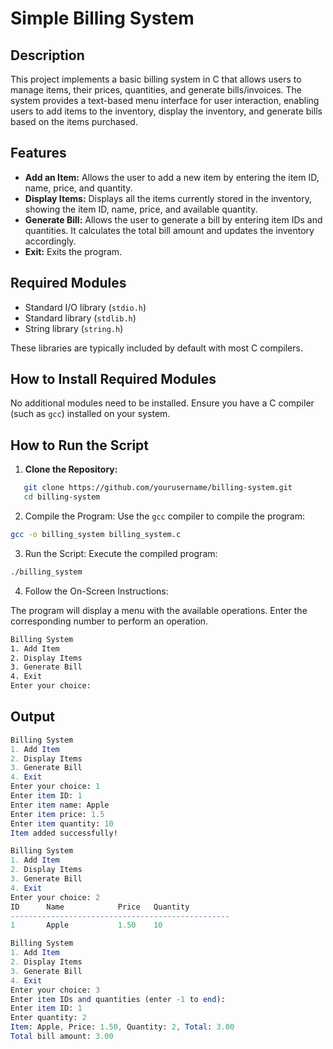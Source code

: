 # Simple Billing System

## Description

This project implements a basic billing system in C that allows users to manage items, their prices, quantities, and generate bills/invoices. The system provides a text-based menu interface for user interaction, enabling users to add items to the inventory, display the inventory, and generate bills based on the items purchased.

## Features

- **Add an Item:** Allows the user to add a new item by entering the item ID, name, price, and quantity.
- **Display Items:** Displays all the items currently stored in the inventory, showing the item ID, name, price, and available quantity.
- **Generate Bill:** Allows the user to generate a bill by entering item IDs and quantities. It calculates the total bill amount and updates the inventory accordingly.
- **Exit:** Exits the program.

## Required Modules

- Standard I/O library (`stdio.h`)
- Standard library (`stdlib.h`)
- String library (`string.h`)

These libraries are typically included by default with most C compilers.

## How to Install Required Modules

No additional modules need to be installed. Ensure you have a C compiler (such as `gcc`) installed on your system.

## How to Run the Script

1. **Clone the Repository:**

```sh
   git clone https://github.com/yourusername/billing-system.git
   cd billing-system
```

2. Compile the Program:
Use the `gcc` compiler to compile the program:
```bash 
gcc -o billing_system billing_system.c
```
3. Run the Script:
Execute the compiled program:
```bash 
./billing_system
```
4. Follow the On-Screen Instructions:

The program will display a menu with the available operations. Enter the corresponding number to perform an operation.
```bash 
Billing System
1. Add Item
2. Display Items
3. Generate Bill
4. Exit
Enter your choice: 
```

## Output
```mathematica 
Billing System
1. Add Item
2. Display Items
3. Generate Bill
4. Exit
Enter your choice: 1
Enter item ID: 1
Enter item name: Apple
Enter item price: 1.5
Enter item quantity: 10
Item added successfully!

Billing System
1. Add Item
2. Display Items
3. Generate Bill
4. Exit
Enter your choice: 2
ID      Name            Price   Quantity
-------------------------------------------------
1       Apple           1.50    10

Billing System
1. Add Item
2. Display Items
3. Generate Bill
4. Exit
Enter your choice: 3
Enter item IDs and quantities (enter -1 to end):
Enter item ID: 1
Enter quantity: 2
Item: Apple, Price: 1.50, Quantity: 2, Total: 3.00
Total bill amount: 3.00
```
